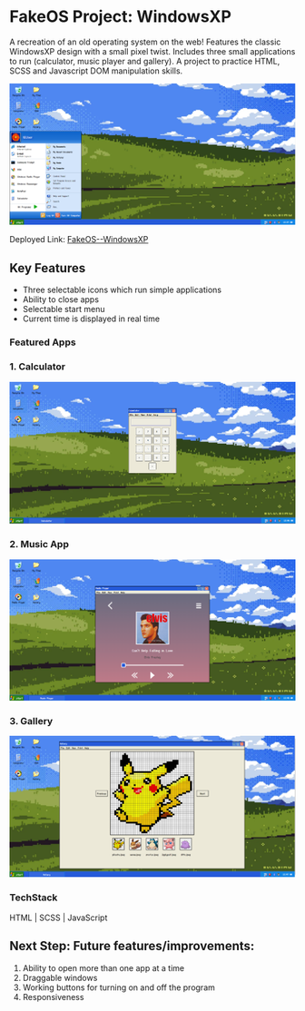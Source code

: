 # FakeOS Project: WindowsXP
A recreation of an old operating system on the web! Features the classic WindowsXP design with a small pixel twist. Includes three small applications to run (calculator, music player and gallery). A project to practice HTML, SCSS and Javascript DOM manipulation skills. 

![Screenshot](./assets/desktop.png)

Deployed Link: [FakeOS--WindowsXP](https://fake-os-three.vercel.app/)


## Key Features
- Three selectable icons which run simple applications
- Ability to close apps 
- Selectable start menu
- Current time is displayed in real time

### Featured Apps 

### 1. Calculator
![Screenshot](./assets/calculators.png)
### 2. Music App
![Screenshot](./assets/music.png)
### 3. Gallery
![Screenshot](./assets/gallerys.png)
### TechStack
HTML | SCSS | JavaScript

## Next Step: Future features/improvements:
1. Ability to open more than one app at a time
2. Draggable windows
3. Working buttons for turning on and off the program
4. Responsiveness